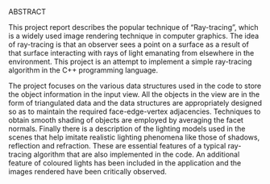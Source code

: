 ABSTRACT

This project report describes the popular technique of “Ray-tracing”, which is a widely used image rendering technique in computer graphics. The idea of ray-tracing is that an observer sees a point on a surface as a result of that surface interacting with rays of light emanating from elsewhere in the environment. This project is an attempt to implement a simple ray-tracing algorithm in the C++ programming language.

The project focuses on the various data structures used in the code to store the object information in the input view. All the objects in the view are in the form of triangulated data and the data structures are appropriately designed so as to maintain the required face-edge-vertex adjacencies. Techniques to obtain smooth shading of objects are employed by averaging the facet normals.  Finally there is a description of the lighting models used in the scenes that help imitate realistic lighting phenomena like those of shadows, reflection and refraction. These are essential features of a typical ray-tracing algorithm that are also implemented in the code. An additional feature of coloured lights has been included in the application and the images rendered have been critically observed. 
